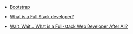 * [Bootstrap](https://getbootstrap.com/)

* [What is a Full Stack developer?](https://www.laurencegellert.com/2012/08/what-is-a-full-stack-developer/)
* [Wait, Wait… What is a Full-stack Web Developer After All?](https://edward-designer.com/web/full-stack-web-developer/)
